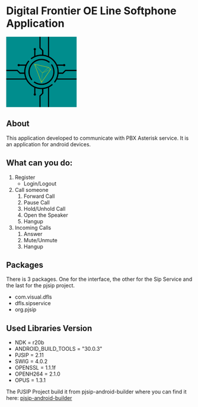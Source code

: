 # Digital Frontier OE Line Softphone Application

![Digita Frontier O.E. logo](https://github.com/nickbosnv/DFLS/blob/master/app/src/main/res/drawable/digital_frontier_oe_1.png)

## About

This application developed to communicate with PBX Asterisk service. It is an application for 
android devices.

## What can you do:

1. Register
    * Login/Logout
2. Call someone
    1. Forward Call
    2. Pause Call
    3. Hold/Unhold Call
    4. Open the Speaker
    5. Hangup
3. Incoming Calls
    1. Answer
    2. Mute/Unmute
    3. Hangup
 
## Packages

There is 3 packages. One for the interface, the other for the Sip Service and the last for the pjsip
project.

* com.visual.dfls
* dfls.sipservice
* org.pjsip

## Used Libraries Version

* NDK = r20b
* ANDROID_BUILD_TOOLS = "30.0.3"
* PJSIP = 2.11
* SWIG = 4.0.2
* OPENSSL = 1.1.1f
* OPENH264 = 2.1.0
* OPUS = 1.3.1

The PJSIP Project build it from pjsip-android-builder where you can find it here:
[pjsip-android-builder](https://github.com/VoiSmart/pjsip-android-builder)

